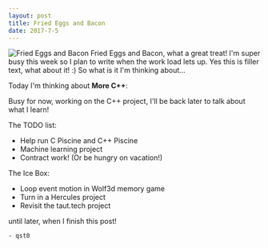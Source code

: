 ```yaml
---
layout: post
title: Fried Eggs and Bacon
date: 2017-7-5
---
```

![Fried Eggs and Bacon](http://cerealize.me/images/2017-7-5.jpg)
Fried Eggs and Bacon, what a great treat!
I'm super busy this week so I plan to write when the work load lets up.
Yes this is filler text, what about it! :)
So what is it I'm thinking about...

Today I'm thinking about **More C++**:

Busy for now, working on the C++ project, I'll be back later to talk about what I learn!

The TODO list:
* Help run C Piscine and C++ Piscine
* Machine learning project
* Contract work! (Or be hungry on vacation!)

The Ice Box:
* Loop event motion in Wolf3d memory game
* Turn in a Hercules project
* Revisit the taut.tech project

until later, when I finish this post!

`- qst0`
